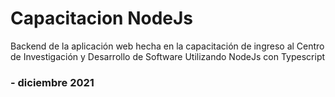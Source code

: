 # Capacitacion NodeJs 

Backend de la aplicación web hecha en la capacitación de ingreso al Centro de Investigación y Desarrollo de Software
Utilizando NodeJs con Typescript

### - diciembre 2021
